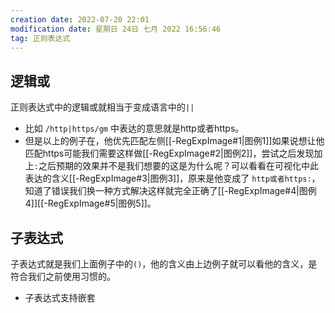 ```yaml
---
creation date: 2022-07-20 22:01
modification date: 星期日 24日 七月 2022 16:56:46
tag: 正则表达式
---
```

## 逻辑或
正则表达式中的逻辑或就相当于变成语言中的`||`
+ 比如 `/http|https/gm`  中表达的意思就是http或者https。
+ 但是以上的例子在，他优先匹配左侧[[-RegExpImage#1|图例1]]如果说想让他匹配https可能我们需要这样做[[-RegExpImage#2|图例2]]，尝试之后发现加上`:`之后预期的效果并不是我们想要的这是为什么呢？可以看看在可视化中此表达的含义[[-RegExpImage#3|图例3]]，原来是他变成了 `http或者https:`，知道了错误我们换一种方式解决这样就完全正确了[[-RegExpImage#4|图例4]][[-RegExpImage#5|图例5]]。
## 子表达式
子表达式就是我们上面例子中的`()`，他的含义由上边例子就可以看他的含义，是符合我们之前使用习惯的。
+ 子表达式支持嵌套